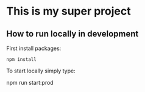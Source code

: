 # This is my super project

## How to run locally in development

First install packages:
```
npm install
```
To start locally simply type:

npm run start:prod